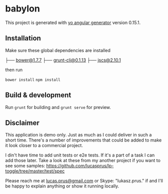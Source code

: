 # babylon

This project is generated with [yo angular generator](https://github.com/yeoman/generator-angular)
version 0.15.1.

## Installation

Make sure these global dependencies are installed

├── bower@1.7.7
├── grunt-cli@0.1.13
├── jscs@2.10.1

then run

`bower install`
`npm install`

## Build & development

Run `grunt` for building and `grunt serve` for preview.

## Disclaimer

This application is demo only. Just as much as I could deliver in such a short time. There's a number of improvements that could be added to make it look closer to a commercial project.

I din't have time to add unit tests or e2e tests. If it's a part of a task I can add those later. Take a look at these from my another project if you want to see some samples: https://github.com/lucasprus/lp-toggle/tree/master/test/spec

Please reach me at lucas.prus@gmail.com or Skype: "lukasz.prus." if and I'll be happy to explain anything or show it running locally.
